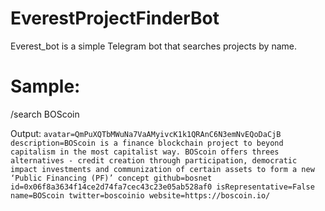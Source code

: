 # EverestProjectFinderBot
Everest_bot is a simple Telegram bot that searches projects by name.

# Sample:

/search BOScoin

Output:
`avatar=QmPuXQTbMWuNa7VaAMyivcK1k1QRAnC6N3emNvEQoDaCjB
description=BOScoin is a finance blockchain project to beyond capitalism in the most capitalist way. BOScoin offers threes alternatives - credit creation through participation, democratic impact investments and communization of certain assets to form a new ‘Public Financing (PF)’ concept
github=bosnet
id=0x06f8a3634f14ce2d74fa7cec43c23e05ab528af0
isRepresentative=False
name=BOScoin
twitter=boscoinio
website=https://boscoin.io/`

